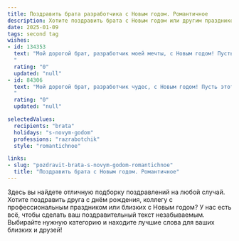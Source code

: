 ```yaml
---
title: Поздравить брата разработчика с Новым годом. Романтичное
description: Хотите поздравить брата с Новым годом или другим праздником? Наш ИИ создаст незабываемое поздравление, а вы обязательно выделитесь среди других.  
date: 2025-01-09
tags: second tag
wishes:
- id: 134353
  text: "Мой дорогой брат, разработчик моей мечты, с Новым годом! Пусть этот год станет для тебя таким же прекрасным и волшебным, как код твоих самых удачных проектов.  Пусть звезды на небе сияют для тебя так же ярко, как экран твоего компьютера, озаряемый светом твоих гениальных идей. Желаю тебе любви, вдохновения, невероятных успехов и чудес, которые навсегда останутся в твоей памяти, как самые лучшие строки безупречного кода.
  "
  rating: "0"
  updated: "null"
- id: 84306
  text: "Мой дорогой брат, разработчик чудес, с Новым годом! Пусть этот год станет для тебя таким же волшебным, как код, который ты создаёшь, — полным ярких идей, неожиданных решений и невероятного успеха.  Пусть в твоём сердце всегда горит тот же свет, что и на экране твоего компьютера, освещая путь к счастью и любви. Я бесконечно люблю тебя и желаю тебе всего самого прекрасного в Новом году!
  "
  rating: "0"
  updated: "null"

selectedValues:
  recipients: "brata"
  holidays: "s-novym-godom"
  professions: "razrabotchik"
  style: "romantichnoe"

links:
- slug: "pozdravit-brata-s-novym-godom-romantichnoe"
  title: "Поздравить брата с Новым годом. Романтичное"
---
```


Здесь вы найдете отличную подборку поздравлений на любой случай.
Хотите поздравить друга с днём рождения, коллегу с профессиональным праздником или близких с Новым годом? У нас есть всё, чтобы сделать ваш поздравительный текст незабываемым. Выбирайте нужную категорию и находите лучшие слова для ваших близких и друзей!
